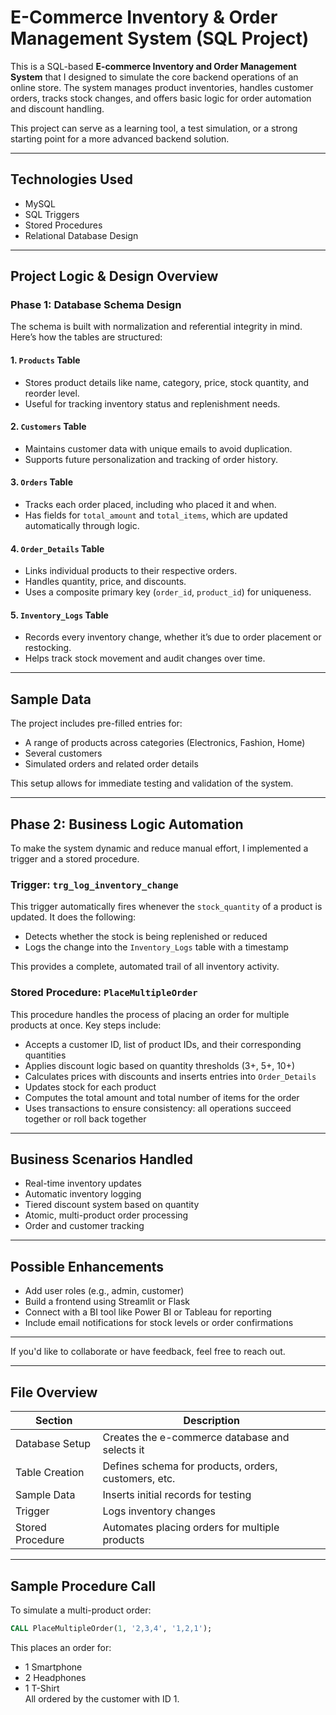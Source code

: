 
# E-Commerce Inventory & Order Management System (SQL Project)

This is a SQL-based **E-commerce Inventory and Order Management System** that I designed to simulate the core backend operations of an online store. The system manages product inventories, handles customer orders, tracks stock changes, and offers basic logic for order automation and discount handling.

This project can serve as a learning tool, a test simulation, or a strong starting point for a more advanced backend solution.

---

## Technologies Used

- MySQL
- SQL Triggers
- Stored Procedures
- Relational Database Design

---

## Project Logic & Design Overview

### Phase 1: Database Schema Design

The schema is built with normalization and referential integrity in mind. Here’s how the tables are structured:

#### 1. `Products` Table
- Stores product details like name, category, price, stock quantity, and reorder level.
- Useful for tracking inventory status and replenishment needs.

#### 2. `Customers` Table
- Maintains customer data with unique emails to avoid duplication.
- Supports future personalization and tracking of order history.

#### 3. `Orders` Table
- Tracks each order placed, including who placed it and when.
- Has fields for `total_amount` and `total_items`, which are updated automatically through logic.

#### 4. `Order_Details` Table
- Links individual products to their respective orders.
- Handles quantity, price, and discounts.
- Uses a composite primary key (`order_id`, `product_id`) for uniqueness.

#### 5. `Inventory_Logs` Table
- Records every inventory change, whether it’s due to order placement or restocking.
- Helps track stock movement and audit changes over time.

---

## Sample Data

The project includes pre-filled entries for:
- A range of products across categories (Electronics, Fashion, Home)
- Several customers
- Simulated orders and related order details

This setup allows for immediate testing and validation of the system.

---

## Phase 2: Business Logic Automation

To make the system dynamic and reduce manual effort, I implemented a trigger and a stored procedure.

### Trigger: `trg_log_inventory_change`

This trigger automatically fires whenever the `stock_quantity` of a product is updated. It does the following:
- Detects whether the stock is being replenished or reduced
- Logs the change into the `Inventory_Logs` table with a timestamp

This provides a complete, automated trail of all inventory activity.

### Stored Procedure: `PlaceMultipleOrder`

This procedure handles the process of placing an order for multiple products at once. Key steps include:
- Accepts a customer ID, list of product IDs, and their corresponding quantities
- Applies discount logic based on quantity thresholds (3+, 5+, 10+)
- Calculates prices with discounts and inserts entries into `Order_Details`
- Updates stock for each product
- Computes the total amount and total number of items for the order
- Uses transactions to ensure consistency: all operations succeed together or roll back together

---

## Business Scenarios Handled

- Real-time inventory updates
- Automatic inventory logging
- Tiered discount system based on quantity
- Atomic, multi-product order processing
- Order and customer tracking

---

## Possible Enhancements

- Add user roles (e.g., admin, customer)
- Build a frontend using Streamlit or Flask
- Connect with a BI tool like Power BI or Tableau for reporting
- Include email notifications for stock levels or order confirmations

---


If you'd like to collaborate or have feedback, feel free to reach out.

---

## File Overview

| Section           | Description |
|-------------------|-------------|
| Database Setup    | Creates the e-commerce database and selects it |
| Table Creation    | Defines schema for products, orders, customers, etc. |
| Sample Data       | Inserts initial records for testing |
| Trigger           | Logs inventory changes |
| Stored Procedure  | Automates placing orders for multiple products |

---

## Sample Procedure Call

To simulate a multi-product order:

```sql
CALL PlaceMultipleOrder(1, '2,3,4', '1,2,1');
```

This places an order for:
- 1 Smartphone
- 2 Headphones
- 1 T-Shirt  
All ordered by the customer with ID 1.

